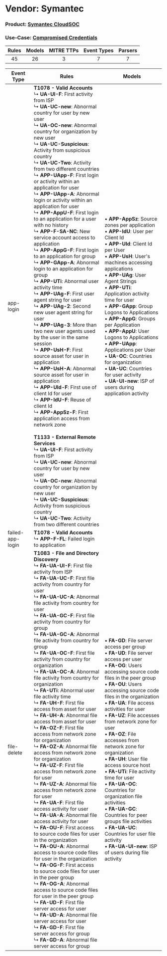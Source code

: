 Vendor: Symantec
================
### Product: [Symantec CloudSOC](../ds_symantec_symantec_cloudsoc.md)
### Use-Case: [Compromised Credentials](../../../../UseCases/uc_compromised_credentials.md)

| Rules | Models | MITRE TTPs | Event Types | Parsers |
|:-----:|:------:|:----------:|:-----------:|:-------:|
|  45   |   26   |     3      |      7      |    7    |

| Event Type       | Rules                                                                                                                                                                                                                                                                                                                                                                                                                                                                                                                                                                                                                                                                                                                                                                                                                                                                                                                                                                                                                                                                                                                                                                                                                                                                                                                                                                                                                                                                                                                                                                                                                                                                                                                                                           | Models                                                                                                                                                                                                                                                                                                                                                                                                                                                                                                                                                                                                                                                                                                                                                                                          |
| ---------------- | --------------------------------------------------------------------------------------------------------------------------------------------------------------------------------------------------------------------------------------------------------------------------------------------------------------------------------------------------------------------------------------------------------------------------------------------------------------------------------------------------------------------------------------------------------------------------------------------------------------------------------------------------------------------------------------------------------------------------------------------------------------------------------------------------------------------------------------------------------------------------------------------------------------------------------------------------------------------------------------------------------------------------------------------------------------------------------------------------------------------------------------------------------------------------------------------------------------------------------------------------------------------------------------------------------------------------------------------------------------------------------------------------------------------------------------------------------------------------------------------------------------------------------------------------------------------------------------------------------------------------------------------------------------------------------------------------------------------------------------------------------------- | ----------------------------------------------------------------------------------------------------------------------------------------------------------------------------------------------------------------------------------------------------------------------------------------------------------------------------------------------------------------------------------------------------------------------------------------------------------------------------------------------------------------------------------------------------------------------------------------------------------------------------------------------------------------------------------------------------------------------------------------------------------------------------------------------- |
| app-login        | <b>T1078 - Valid Accounts</b><br> ↳ <b>UA-UI-F</b>: First activity from ISP<br> ↳ <b>UA-UC-new</b>: Abnormal country for user by new user<br> ↳ <b>UA-OC-new</b>: Abnormal country for organization by new user<br> ↳ <b>UA-UC-Suspicious</b>: Activity from suspicious country<br> ↳ <b>UA-UC-Two</b>: Activity from two different countries<br> ↳ <b>APP-UApp-F</b>: First login or activity within an application for user<br> ↳ <b>APP-UApp-A</b>: Abnormal login or activity within an application for user<br> ↳ <b>APP-AppU-F</b>: First login to an application for a user with no history<br> ↳ <b>APP-F-SA-NC</b>: New service account access to application<br> ↳ <b>APP-AppG-F</b>: First login to an application for group<br> ↳ <b>APP-GApp-A</b>: Abnormal login to an application for group<br> ↳ <b>APP-UTi</b>: Abnormal user activity time<br> ↳ <b>APP-UAg-F</b>: First user agent string for user<br> ↳ <b>APP-UAg-2</b>: Second new user agent string for user<br> ↳ <b>APP-UAg-3</b>: More than two new user agents used by the user in the same session<br> ↳ <b>APP-UsH-F</b>: First source asset for user in application<br> ↳ <b>APP-UsH-A</b>: Abnormal source asset for user in application<br> ↳ <b>APP-UId-F</b>: First use of client Id for user<br> ↳ <b>APP-IdU-F</b>: Reuse of client Id<br> ↳ <b>APP-AppSz-F</b>: First application access from network zone<br><br><b>T1133 - External Remote Services</b><br> ↳ <b>UA-UI-F</b>: First activity from ISP<br> ↳ <b>UA-UC-new</b>: Abnormal country for user by new user<br> ↳ <b>UA-OC-new</b>: Abnormal country for organization by new user<br> ↳ <b>UA-UC-Suspicious</b>: Activity from suspicious country<br> ↳ <b>UA-UC-Two</b>: Activity from two different countries |  • <b>APP-AppSz</b>: Source zones per application<br> • <b>APP-IdU</b>: User per Client Id<br> • <b>APP-UId</b>: Client Id per User<br> • <b>APP-UsH</b>: User's machines accessing applications<br> • <b>APP-UAg</b>: User Agent Strings<br> • <b>APP-UTi</b>: Application activity time for user<br> • <b>APP-GApp</b>: Group Logons to Applications<br> • <b>APP-AppG</b>: Groups per Application<br> • <b>APP-AppU</b>: User Logons to Applications<br> • <b>APP-UApp</b>: Applications per User<br> • <b>UA-OC</b>: Countries for organization<br> • <b>UA-UC</b>: Countries for user activity<br> • <b>UA-UI-new</b>: ISP of users during application activity                                                                                                                            |
| failed-app-login | <b>T1078 - Valid Accounts</b><br> ↳ <b>APP-F-FL</b>: Failed login to application                                                                                                                                                                                                                                                                                                                                                                                                                                                                                                                                                                                                                                                                                                                                                                                                                                                                                                                                                                                                                                                                                                                                                                                                                                                                                                                                                                                                                                                                                                                                                                                                                                                                                |                                                                                                                                                                                                                                                                                                                                                                                                                                                                                                                                                                                                                                                                                                                                                                                                 |
| file-delete      | <b>T1083 - File and Directory Discovery</b><br> ↳ <b>FA-UA-UI-F</b>: First file activity from ISP<br> ↳ <b>FA-UA-UC-F</b>: First file activity from country for user<br> ↳ <b>FA-UA-UC-A</b>: Abnormal file activity from country for user<br> ↳ <b>FA-UA-GC-F</b>: First file activity from country for group<br> ↳ <b>FA-UA-GC-A</b>: Abnormal file activity from country for group<br> ↳ <b>FA-UA-OC-F</b>: First file activity from country for organization<br> ↳ <b>FA-UA-OC-A</b>: Abnormal file activity from country for organization<br> ↳ <b>FA-UTi</b>: Abnormal user file activity time<br> ↳ <b>FA-UH-F</b>: First file access from asset for user<br> ↳ <b>FA-UH-A</b>: Abnormal file access from asset for user<br> ↳ <b>FA-OZ-F</b>: First file access from network zone for organization<br> ↳ <b>FA-OZ-A</b>: Abnormal file access from network zone for organization<br> ↳ <b>FA-UZ-F</b>: First file access from network zone for user<br> ↳ <b>FA-UZ-A</b>: Abnormal file access from network zone for user<br> ↳ <b>FA-UA-F</b>: First file access activity for user<br> ↳ <b>FA-UA-A</b>: Abnormal file access activity for user<br> ↳ <b>FA-OU-F</b>: First access to source code files for user in the organization<br> ↳ <b>FA-OU-A</b>: Abnormal access to source code files for user in the organization<br> ↳ <b>FA-OG-F</b>: First access to source code files for user in the peer group<br> ↳ <b>FA-OG-A</b>: Abnormal access to source code files for user in the peer group<br> ↳ <b>FA-UD-F</b>: First file server access for user<br> ↳ <b>FA-UD-A</b>: Abnormal file server access for user<br> ↳ <b>FA-GD-F</b>: First file server access for group<br> ↳ <b>FA-GD-A</b>: Abnormal file server access for group          |  • <b>FA-GD</b>: File server access per group<br> • <b>FA-UD</b>: File server access per user<br> • <b>FA-OG</b>: Users accessing source code files in the peer group<br> • <b>FA-OU</b>: Users accessing source code files in the organization<br> • <b>FA-UA</b>: File access activities for user<br> • <b>FA-UZ</b>: File accesses from network zone for user<br> • <b>FA-OZ</b>: File accesses from network zone for organization<br> • <b>FA-UH</b>: User file access source host<br> • <b>FA-UTi</b>: File activity time for user<br> • <b>FA-UA-OC</b>: Countries for organization file activities<br> • <b>FA-UA-GC</b>: Countries for peer groups file activities<br> • <b>FA-UA-UC</b>: Countries for user file activity<br> • <b>FA-UA-UI-new</b>: ISP of users during file activity |